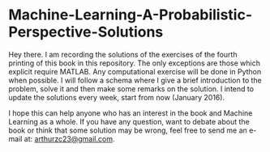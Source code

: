 # Machine-Learning-A-Probabilistic-Perspective-Solutions

Hey there. I am recording the solutions of the exercises of the fourth printing of this book in this repository. The only exceptions are those which explicit require MATLAB. Any computational exercise will be done in Python when possible. I will follow a schema where I give a brief introduction to the problem, solve it and then make some remarks on the solution. I intend to update the solutions every week, start from now (January 2016).

I hope this can help anyone who has an interest in the book and Machine Learning as a whole. If you have any question, want to debate about the book or think that some solution may be wrong, feel free to send me an e-mail at: arthurzc23@gmail.com.


